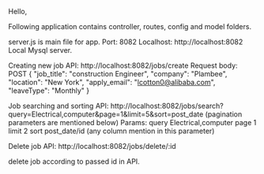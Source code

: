 Hello,

Following application contains controller, routes, config and model folders.

server.js is main file for app. 
Port: 8082
Localhost: http://localhost:8082
Local Mysql server.


Creating new job API: http://localhost:8082/jobs/create
Request body: POST
{
"job_title": "construction Engineer",
"company": "Plambee",
"location": "New York", 
"apply_email": "lcotton0@alibaba.com",
"leaveType": "Monthly" 
}

Job searching and sorting API: http://localhost:8082/jobs/search?query=Electrical,computer&page=1&limit=5&sort=post_date (pagination parameters are mentioned below)
Params: 
query                  Electrical,computer
page                     1
limit                    2
sort                     post_date/id (any column mention in this parameter)


Delete job API:  http://localhost:8082/jobs/delete/:id

delete job according to passed id in API.